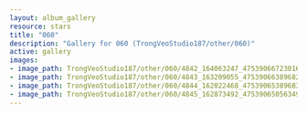 ```yaml
---
layout: album_gallery
resource: stars
title: "060"
description: "Gallery for 060 (TrongVeoStudio187/other/060)"
active: gallery
images:
- image_path: TrongVeoStudio187/other/060/4842_164063247_475390667230162_9213609567665399280_n.jpg
- image_path: TrongVeoStudio187/other/060/4843_163209055_475390663896829_1876506355806418435_n.jpg
- image_path: TrongVeoStudio187/other/060/4844_162022468_475390653896830_1778281097641349299_n.jpg
- image_path: TrongVeoStudio187/other/060/4845_162873492_475390650563497_8557247796198364047_n.jpg
---
```

